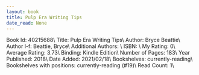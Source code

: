 ```yaml
---
layout: book
title: Pulp Era Writing Tips
date_read: None
---
```


Book Id: 40215688\ 
Title: Pulp Era Writing Tips\ 
Author: Bryce Beattie\ 
Author l-f: Beattie, Bryce\ 
Additional Authors: \ 
ISBN: \ 
My Rating: 0\ 
Average Rating: 3.73\ 
Binding: Kindle Edition\ 
Number of Pages: 183\ 
Year Published: 2018\ 
Date Added: 2021/02/18\ 
Bookshelves: currently-reading\ 
Bookshelves with positions: currently-reading (#19)\ 
Read Count: 1\ 

